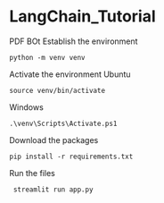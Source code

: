 # LangChain_Tutorial

PDF BOt
 Establish the environment
  ``` (shell)
  python -m venv venv
  ```
 Activate the environment
   Ubuntu
  ``` (shell)
  source venv/bin/activate
  ```
   Windows
   ``` (shell)
  .\venv\Scripts\Activate.ps1
  ```
 Download the packages
  ``` (shell)
  pip install -r requirements.txt
  ```
 Run the files
 ``` (shell)
  streamlit run app.py
 ```


